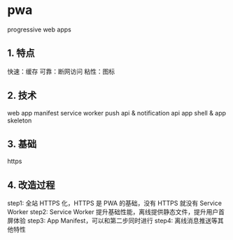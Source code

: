 # pwa
progressive web apps

## 1. 特点
快速：缓存
可靠：断网访问
粘性：图标

## 2. 技术
web app manifest
service worker
push api & notification api
app shell & app skeleton

## 3. 基础
https

## 4. 改造过程
step1: 全站 HTTPS 化，HTTPS 是 PWA 的基础，没有 HTTPS 就没有 Service Worker
step2: Service Worker 提升基础性能，离线提供静态文件，提升用户首屏体验
step3: App Manifest，可以和第二步同时进行
step4: 离线消息推送等其他特性